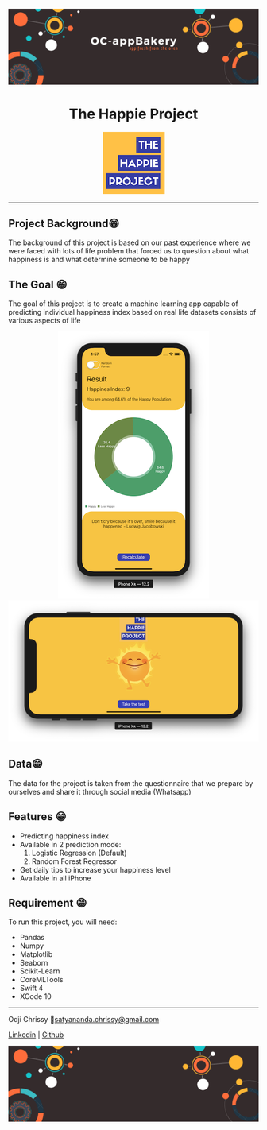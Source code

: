 ![OC-appBakery Banner](Documentation/appBakeryBanner.png)

<center>
    <h1> The Happie Project </h1>
</center>

<p align="center">
    <img src="Documentation/logo.png">
</p>

---
## Project Background😁
The background of this project is based on our past experience where we were faced with lots of life problem that forced us to question about what happiness is and what determine someone to be happy

## The Goal 😁
The goal of this project is to create a machine learning app capable of predicting individual happiness index based on real life datasets consists of various aspects of life

<p align="center">
    <img src="Documentation/shot10.png"><img src="Documentation/shot2.png">
</p>

## Data😁
The data for the project is taken from the questionnaire that we prepare by ourselves and share it through social media (Whatsapp)

## Features 😁
* Predicting happiness index
* Available in 2 prediction mode:
    1. Logistic Regression (Default)
    2. Random Forest Regressor
* Get daily tips to increase your happiness level
* Available in all iPhone

## Requirement 😁
To run this project, you will need:
* Pandas
* Numpy
* Matplotlib
* Seaborn
* Scikit-Learn
* CoreMLTools
* Swift 4
* XCode 10

---
Odji Chrissy 📩[satyananda.chrissy@gmail.com](mailto:satyananda.chrissy@gmail.com)

[Linkedin](www.linkedin.com/in/chrissysatyananda) | [Github](https://github.com/odjichrissy)

![End Banner](Documentation/endBanner.png)